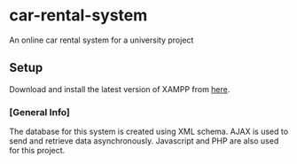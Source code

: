 # car-rental-system
An online car rental system for a university project

## Setup
Download and install the latest version of XAMPP from [here](https://www.apachefriends.org/).

### [General Info]
The database for this system is created using XML schema. AJAX is used to send and retrieve data asynchronously. Javascript and PHP are also used for this project.
